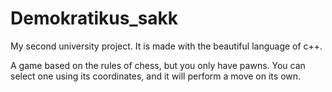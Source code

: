 # Demokratikus_sakk
My second university project.
It is made with the beautiful language of c++.

A game based on the rules of chess, but you only have pawns.
You can select one using its coordinates, and it will perform a move on its own.
